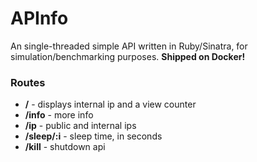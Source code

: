 # APInfo

An single-threaded simple API written in Ruby/Sinatra, for simulation/benchmarking purposes. **Shipped on Docker!**

### Routes
  - **/** - displays internal ip and a view counter
  - **/info** - more info
  - **/ip** - public and internal ips
  - **/sleep/:i** - sleep time, in seconds
  - **/kill** - shutdown api
